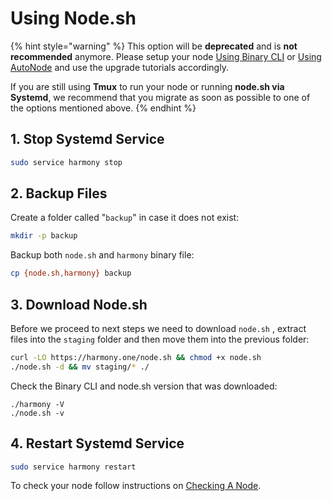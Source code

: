 # Using Node.sh

{% hint style="warning" %}
This option will be **deprecated** and is **not recommended** anymore. Please setup your node [Using Binary CLI](../installing-node/using-binary-cli.md) or [Using AutoNode](../installing-node/using-autonode/) and use the upgrade tutorials accordingly.

If you are still using **Tmux** to run your node or running  **node.sh via Systemd**, we recommend that you migrate as soon as possible to one of the options mentioned above.
{% endhint %}

## 1. Stop Systemd Service

```bash
sudo service harmony stop
```

## 2. Backup Files

Create a folder called "`backup`" in case it does not exist:

```bash
mkdir -p backup
```

Backup both `node.sh` and `harmony` binary file:

```bash
cp {node.sh,harmony} backup
```

## 3. Download Node.sh

Before we proceed to next steps we need to download `node.sh` , extract files into the `staging` folder and then move them into the previous folder:

```bash
curl -LO https://harmony.one/node.sh && chmod +x node.sh
./node.sh -d && mv staging/* ./
```

Check the Binary CLI and node.sh version that was downloaded:

```text
./harmony -V
./node.sh -v
```

## 4. Restart Systemd Service

```bash
sudo service harmony restart
```

To check your node follow instructions on [Checking A Node](../checking-node-status.md).

